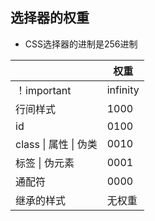 ##  选择器的权重

- CSS选择器的进制是256进制

|                       | 权重     |
| --------------------- | -------- |
| ！important           | infinity |
| 行间样式              | 1000     |
| id                    | 0100     |
| class \| 属性 \| 伪类 | 0010     |
| 标签 \| 伪元素        | 0001     |
| 通配符                | 0000     |
| 继承的样式            | 无权重   |